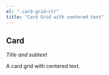 ```yaml
---
el: ".card-grid~ctr"
title: "Card Grid with centered text"
---
```

## Card
_Title and subtext_

A card grid with centered text.
